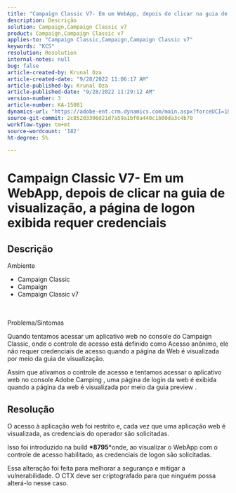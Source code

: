 ```yaml
---
title: "Campaign Classic V7- Em um WebApp, depois de clicar na guia de visualização, a página de logon exibida requer credenciais"
description: Descrição
solution: Campaign,Campaign Classic v7
product: Campaign,Campaign Classic v7
applies-to: "Campaign Classic,Campaign,Campaign Classic v7"
keywords: "KCS"
resolution: Resolution
internal-notes: null
bug: false
article-created-by: Krunal Oza
article-created-date: "9/28/2022 11:06:17 AM"
article-published-by: Krunal Oza
article-published-date: "9/28/2022 11:29:12 AM"
version-number: 3
article-number: KA-15081
dynamics-url: "https://adobe-ent.crm.dynamics.com/main.aspx?forceUCI=1&pagetype=entityrecord&etn=knowledgearticle&id=efa7ed8f-1d3f-ed11-9db1-000d3a5c1bcc"
source-git-commit: 2c852d3396d21d7a59a1bf0a440c1b00da3c4b70
workflow-type: tm+mt
source-wordcount: '182'
ht-degree: 5%

---
```


# Campaign Classic V7- Em um WebApp, depois de clicar na guia de visualização, a página de logon exibida requer credenciais

## Descrição

Ambiente<br>
- Campaign Classic
- Campaign
- Campaign Classic v7



<br> <br>Problema/Sintomas<br>


Quando tentamos acessar um aplicativo web no console do Campaign Classic, onde o controle de acesso está definido como Acesso anônimo, ele não requer credenciais de acesso quando a página da Web é visualizada por meio da guia de visualização.

Assim que ativamos o controle de acesso e tentamos acessar o aplicativo web no console Adobe Camping , uma página de login da web é exibida quando a página da web é visualizada por meio da guia preview .


## Resolução


O acesso à aplicação web foi restrito e, cada vez que uma aplicação web é visualizada, as credenciais do operador são solicitadas.

Isso foi introduzido na build <b>*8795</b>*onde, ao visualizar o WebApp com o controle de acesso habilitado, as credenciais de logon são solicitadas.

Essa alteração foi feita para melhorar a segurança e mitigar a vulnerabilidade. O CTX deve ser criptografado para que ninguém possa alterá-lo nesse caso.
